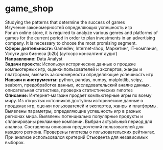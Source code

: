 <h1>game_shop</h1>
Studying the patterns that determine the success of games<br>
Изучение закономерностей определяющих успешность игр<br>
For an online store, it is required to analyze various genres and platforms of games for the current period in order to plan investments in an advertising company. It is necessary to choose the most promising segment.<br>
<b>Сферы деятельности:</b> Gamedev, Internet-shop, Маркетинг, IT-компания, Услуги для бизнеса [b2b] (аутсорс консалтинг аудит)<br>
<b>Направление:</b> Data Analyst<br>
<b>Задачи проекта:</b> Используя исторические данные о продаже компьютерных игр, оценки пользователей и экспертов, жанры и платформы, выявить закономерности определяющие успешность игр<br>
<b>Навыки и инструменты:</b> python, pandas, numpy, matplotlib, scipy, seaborn, предобработка данных, исследовательский анализ данных, описательная статистика, проверка статистических гипотез<br>
<b>Описание:</b> Интернет-магазин продает компьютерные игры по всему миру. Из открытых источников доступны исторические данные о продажах игр, оценки пользователей и экспертов, жанры и платформы. Выявлены параметры, определяющие успешность игр в разных регионах мира. Выявлены потенциально популярные продукты и спланированы рекламные компании. Выбран актуальный период для анализа. Составлены описания предпочтений пользователей для каждого региона. Проверены гипотезы о пользовательских рейтингах. При анализе использовался критерий Стьюдента для независимых выборок.
